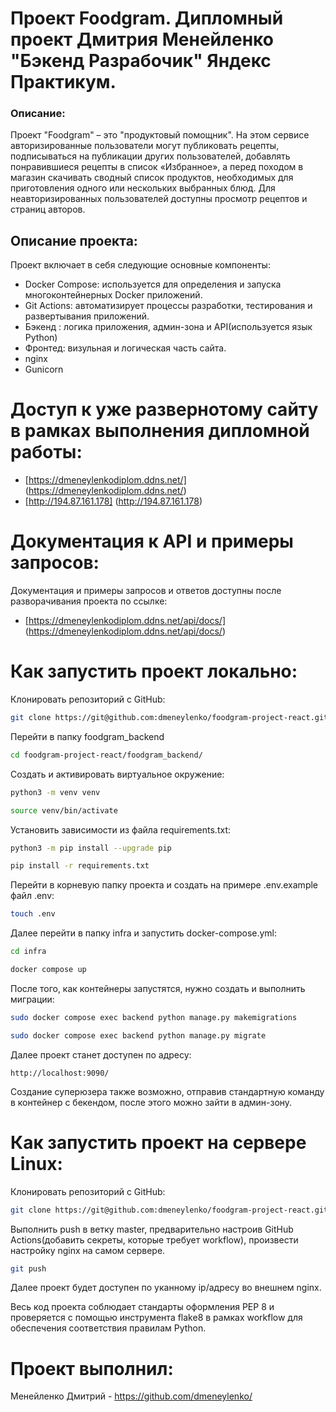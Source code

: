 # Проект Foodgram. Дипломный проект Дмитрия Менейленко "Бэкенд Разрабочик" Яндекс Практикум.

### Описание:
Проект "Foodgram" – это "продуктовый помощник". На этом сервисе авторизированные пользователи могут публиковать рецепты, подписываться на публикации других пользователей, добавлять понравившиеся рецепты в список «Избранное», а перед походом в магазин скачивать сводный список продуктов, необходимых для приготовления одного или нескольких выбранных блюд. Для неавторизированных пользователей доступны просмотр рецептов и страниц авторов.  

## Описание проекта:

Проект включает в себя следующие основные компоненты:

- Docker Compose: используется для определения и запуска многоконтейнерных Docker приложений.
- Git Actions: автоматизирует процессы разработки, тестирования и развертывания приложений.
- Бэкенд : логика приложения, админ-зона и API(используется язык Python)
- Фронтед: визульная и логическая часть сайта.
- nginx
- Gunicorn

# Доступ к уже развернотому сайту в рамках выполнения дипломной работы:
- [https://dmeneylenkodiplom.ddns.net/] (https://dmeneylenkodiplom.ddns.net/)
- [http://194.87.161.178] (http://194.87.161.178)

# Документация к API и примеры запросов:
Документация и примеры запросов и ответов доступны после разворачивания проекта по ссылке:
- [https://dmeneylenkodiplom.ddns.net/api/docs/] (https://dmeneylenkodiplom.ddns.net/api/docs/)

# Как запустить проект локально:

Клонировать репозиторий c GitHub:
```sh
git clone https://git@github.com:dmeneylenko/foodgram-project-react.git
```
Перейти в папку foodgram_backend
```sh
cd foodgram-project-react/foodgram_backend/
```
Создать и активировать виртуальное окружение:
```sh
python3 -m venv venv
```
```sh
source venv/bin/activate
```
Установить зависимости из файла requirements.txt:
```sh
python3 -m pip install --upgrade pip
```
```sh
pip install -r requirements.txt
```
Перейти в корневую папку проекта и создать на примере .env.example файл .env:
```sh
touch .env
```
Далее перейти в папку infra и запустить docker-compose.yml:
```sh
cd infra
```
```sh
docker compose up
```
После того, как контейнеры запустятся, нужно создать и выполнить миграции:
```sh
sudo docker compose exec backend python manage.py makemigrations
```
```sh
sudo docker compose exec backend python manage.py migrate
```
Далее проект станет доступен по адресу:
```
http://localhost:9090/
```
Создание суперюзера также возможно, отправив стандартную команду в контейнер c бекендом, после этого можно зайти в админ-зону.

# Как запустить проект на сервере Linux:
Клонировать репозиторий c GitHub:
```sh
git clone https://git@github.com:dmeneylenko/foodgram-project-react.git
```
Выполнить push в ветку master, предварительно настроив GitHub Actions(добавить секреты, которые требует workflow), произвести настройку nginx на самом сервере.
```sh
git push
```
Далее проект будет доступен по уканному ip/адресу во внешнем nginx.

Весь код проекта соблюдает стандарты оформления PEP 8 и проверяется с помощью инструмента flake8 в рамках workflow для обеспечения соответствия правилам Python.

# Проект выполнил: 
Менейленко Дмитрий - https://github.com/dmeneylenko/
